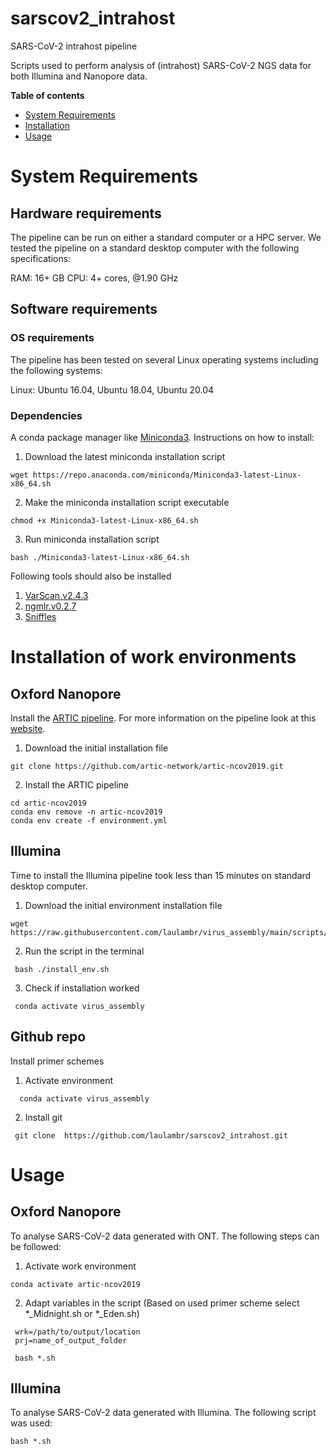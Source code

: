 # sarscov2_intrahost
 SARS-CoV-2 intrahost pipeline
 
 Scripts used to perform analysis of (intrahost) SARS-CoV-2 NGS data for both Illumina and Nanopore data.

**Table of contents**
- [System Requirements](#system-requirements)
- [Installation](#installation)
- [Usage](#usage)

# System Requirements

## Hardware requirements
The pipeline can be run on either a standard computer or a HPC server. We tested the pipeline on a standard desktop computer with the following specifications:

RAM: 16+ GB
CPU: 4+ cores, @1.90 GHz

## Software requirements
### OS requirements
The pipeline has been tested on several Linux operating systems including the following systems:

Linux: Ubuntu 16.04, Ubuntu 18.04, Ubuntu 20.04

### Dependencies

A conda package manager like [Miniconda3](https://docs.conda.io/en/latest/miniconda.html). Instructions on how to install:
1.  Download the latest miniconda installation script
   ```
   wget https://repo.anaconda.com/miniconda/Miniconda3-latest-Linux-x86_64.sh
   ```
2. Make the miniconda installation script executable
  ```
  chmod +x Miniconda3-latest-Linux-x86_64.sh
  ```
3. Run miniconda installation script
  ```
  bash ./Miniconda3-latest-Linux-x86_64.sh
  ```


Following tools should also be installed

1. [VarScan.v2.4.3](https://github.com/dkoboldt/varscan)
2. [ngmlr.v0.2.7](https://github.com/philres/ngmlr)
3. [Sniffles](https://github.com/fritzsedlazeck/Sniffles)

# Installation of work environments
## Oxford Nanopore 
Install the [ARTIC pipeline](https://github.com/artic-network/artic-ncov2019). For more information on the pipeline look at this [website](https://artic.network/ncov-2019/ncov2019-bioinformatics-sop.html).

1.  Download the initial installation file 
```
git clone https://github.com/artic-network/artic-ncov2019.git
```
2. Install the ARTIC pipeline  
```
cd artic-ncov2019
conda env remove -n artic-ncov2019
conda env create -f environment.yml
```


## Illumina
Time to install the Illumina pipeline took less than 15 minutes on standard desktop computer.

1.  Download the initial environment installation file 
   ```
   wget https://raw.githubusercontent.com/laulambr/virus_assembly/main/scripts/install_env.sh
   ```
2. Run the script in the terminal 
  ```
   bash ./install_env.sh
   ```
3. Check if installation worked
  ```
   conda activate virus_assembly
  ```
  ## Github repo
Install primer schemes

1. Activate environment
 ```
   conda activate virus_assembly
  ```

2. Install git
  ```
   git clone  https://github.com/laulambr/sarscov2_intrahost.git
  ```
  
# Usage
## Oxford Nanopore 

To analyse SARS-CoV-2 data generated with ONT. The following steps can be followed:

1.  Activate work environment

  ```
  conda activate artic-ncov2019
  ```
  
2. Adapt variables in the script (Based on used primer scheme select *_Midnight.sh or *_Eden.sh)

  ```
   wrk=/path/to/output/location
   prj=name_of_output_folder
  ```
  ```
   bash *.sh
  ```

## Illumina
To analyse SARS-CoV-2 data generated with Illumina. The following script was used:

   ```
   bash *.sh
   ```

